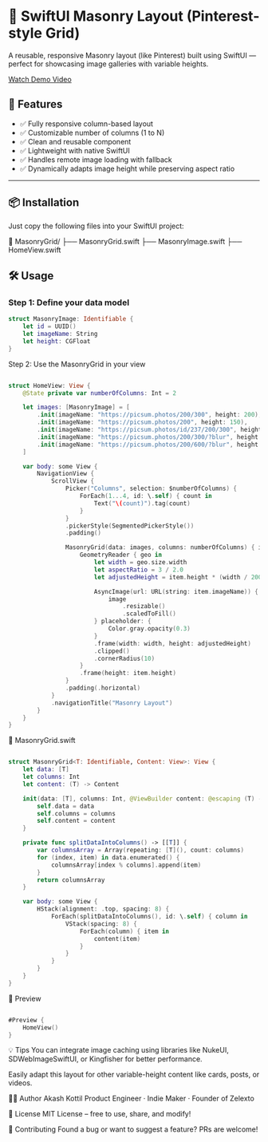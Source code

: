# 🧱 SwiftUI Masonry Layout (Pinterest-style Grid)

A reusable, responsive Masonry layout (like Pinterest) built using SwiftUI — perfect for showcasing image galleries with variable heights.

[Watch Demo Video](./demo.mp4)

## 🚀 Features

- ✅ Fully responsive column-based layout
- ✅ Customizable number of columns (1 to N)
- ✅ Clean and reusable component
- ✅ Lightweight with native SwiftUI
- ✅ Handles remote image loading with fallback
- ✅ Dynamically adapts image height while preserving aspect ratio

---

## 📦 Installation

Just copy the following files into your SwiftUI project:

📁 MasonryGrid/
├── MasonryGrid.swift
├── MasonryImage.swift
├── HomeView.swift


## 🛠️ Usage

### Step 1: Define your data model

```swift
struct MasonryImage: Identifiable {
    let id = UUID()
    let imageName: String
    let height: CGFloat
}
```
Step 2: Use the MasonryGrid in your view

```swift

struct HomeView: View {
    @State private var numberOfColumns: Int = 2

    let images: [MasonryImage] = [
        .init(imageName: "https://picsum.photos/200/300", height: 200),
        .init(imageName: "https://picsum.photos/200", height: 150),
        .init(imageName: "https://picsum.photos/id/237/200/300", height: 300),
        .init(imageName: "https://picsum.photos/200/300/?blur", height: 180),
        .init(imageName: "https://picsum.photos/200/600/?blur", height: 220),
    ]

    var body: some View {
        NavigationView {
            ScrollView {
                Picker("Columns", selection: $numberOfColumns) {
                    ForEach(1...4, id: \.self) { count in
                        Text("\(count)").tag(count)
                    }
                }
                .pickerStyle(SegmentedPickerStyle())
                .padding()

                MasonryGrid(data: images, columns: numberOfColumns) { item in
                    GeometryReader { geo in
                        let width = geo.size.width
                        let aspectRatio = 3 / 2.0
                        let adjustedHeight = item.height * (width / 200)

                        AsyncImage(url: URL(string: item.imageName)) { image in
                            image
                                .resizable()
                                .scaledToFill()
                        } placeholder: {
                            Color.gray.opacity(0.3)
                        }
                        .frame(width: width, height: adjustedHeight)
                        .clipped()
                        .cornerRadius(10)
                    }
                    .frame(height: item.height)
                }
                .padding(.horizontal)
            }
            .navigationTitle("Masonry Layout")
        }
    }
}
```
🧱 MasonryGrid.swift
```swift

struct MasonryGrid<T: Identifiable, Content: View>: View {
    let data: [T]
    let columns: Int
    let content: (T) -> Content

    init(data: [T], columns: Int, @ViewBuilder content: @escaping (T) -> Content) {
        self.data = data
        self.columns = columns
        self.content = content
    }

    private func splitDataIntoColumns() -> [[T]] {
        var columnsArray = Array(repeating: [T](), count: columns)
        for (index, item) in data.enumerated() {
            columnsArray[index % columns].append(item)
        }
        return columnsArray
    }

    var body: some View {
        HStack(alignment: .top, spacing: 8) {
            ForEach(splitDataIntoColumns(), id: \.self) { column in
                VStack(spacing: 8) {
                    ForEach(column) { item in
                        content(item)
                    }
                }
            }
        }
    }
}
```

📸 Preview

```swift

#Preview {
    HomeView()
}
```

💡 Tips
You can integrate image caching using libraries like NukeUI, SDWebImageSwiftUI, or Kingfisher for better performance.

Easily adapt this layout for other variable-height content like cards, posts, or videos.

🧑‍💻 Author
Akash Kottil
Product Engineer · Indie Maker · Founder of Zelexto

📃 License
MIT License – free to use, share, and modify!

🤝 Contributing
Found a bug or want to suggest a feature? PRs are welcome!

